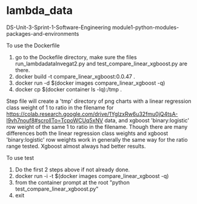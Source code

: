 # lambda_data
DS-Unit-3-Sprint-1-Software-Engineering module1-python-modules-packages-and-environments


To use the Dockerfile 
  1. go to the Dockefile directory, make sure the files run_lambdadataInvegat2.py and  test_compare_linear_xgboost.py are there.
  2. docker build -t compare_linear_xgboost:0.0.47  .
  3. docker run -d $(docker images compare_linear_xgboost -q)
  4. docker cp $(docker container ls -lq):/tmp .

Step file will create a 'tmp' directory of png charts with a linear regression class weight of 1 to ratio in the filename for  https://colab.research.google.com/drive/1YglzxRw6u32fmu0jQ4tsA-l9vh7nouf8#scrollTo=TcpoWCUq5xNV data, and xgboost 'binary:logistic'
 row weight of the same 1 to ratio in the filename.   Though there are many differences both the linear regression class weights and xgboost 'binary:logistic' row weights work in generally the same way for the ratio range tested.   Xgboost almost always had better results.

To use test
  1. Do the first 2 steps above if not already done.
  2. docker run -i -t $(docker images compare_linear_xgboost -q)
  3. from the container prompt at the root "python test_compare_linear_xgboost.py"
  4. exit  




